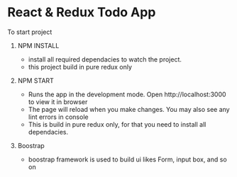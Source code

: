 # React & Redux Todo App

To start project

1. NPM INSTALL
   - install all required dependacies to watch the project.
   - this project build in pure redux only

3. NPM START
   - Runs the app in the development mode. Open http://localhost:3000 to view it in browser
   - The page will reload when you make changes. You may also see any lint errors in console
   - This is build in pure redux only, for that you need to install all dependacies.

4. Boostrap
   - boostrap framework is used to build ui likes Form, input box, and so on

